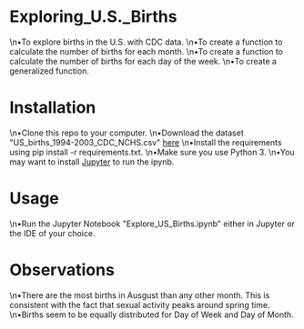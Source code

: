 # Exploring_U.S._Births
\n•To explore births in the U.S. with CDC data.
\n•To create a function to calculate the number of births for each month.
\n•To create a function to calculate the number of births for each day of the week.
\n•To create a generalized function.

# Installation
\n•Clone this repo to your computer.
\n•Download the dataset "US_births_1994-2003_CDC_NCHS.csv" [here](https://github.com/fivethirtyeight/data/tree/master/births)
\n•Install the requirements using pip install -r requirements.txt.
\n•Make sure you use Python 3.
\n•You may want to install [Jupyter](http://jupyter.org/install) to run the ipynb.

# Usage
\n•Run the Jupyter Notebook "Explore_US_Births.ipynb" either in Jupyter or the IDE of your choice.

# Observations
\n•There are the most births in Ausgust than any other month. This is consistent with the fact that sexual activity peaks around spring time.
\n•Births seem to be equally distributed for Day of Week and Day of Month.
